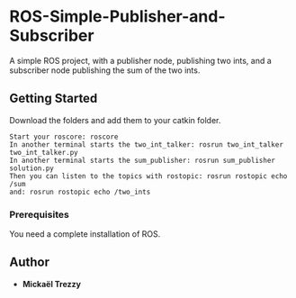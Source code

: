 # ROS-Simple-Publisher-and-Subscriber
A simple ROS project, with a publisher node, publishing two ints, and a subscriber node publishing the sum of the two ints.

## Getting Started
Download the folders and add them to your catkin folder.

```
Start your roscore: roscore
In another terminal starts the two_int_talker: rosrun two_int_talker two_int_talker.py
In another terminal starts the sum_publisher: rosrun sum_publisher solution.py
Then you can listen to the topics with rostopic: rosrun rostopic echo /sum
and: rosrun rostopic echo /two_ints
```

### Prerequisites
You need a complete installation of ROS.

## Author
* **Mickaël Trezzy**
